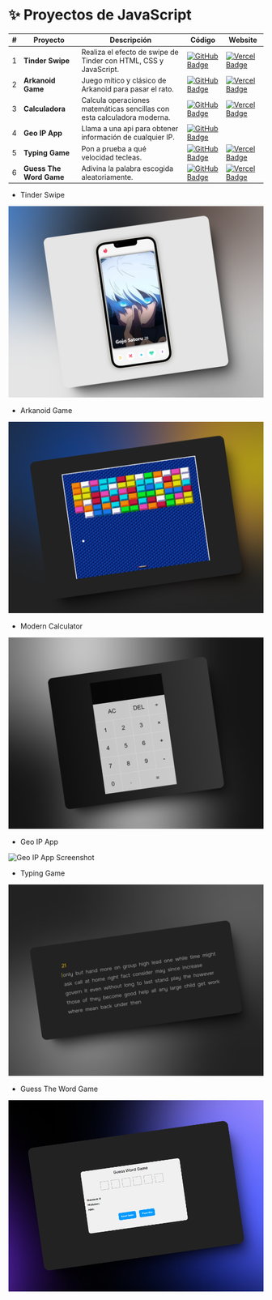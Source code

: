 # ✨ Proyectos de JavaScript


|  #   | Proyecto         | Descripción                                                              | Código                                                                                                                                                                                   | Website                                                       |
| --- | ---------------- | ------------------------------------------------------------------------ | ---------------------------------------------------------------------------------------------------------------------------------------------------------------------------------------- | ------------------------------------------------------------- |
| 1   | **Tinder Swipe** | Realiza el efecto de swipe de Tinder con HTML, CSS y JavaScript. | [![GitHub Badge](https://img.shields.io/badge/Código-181717?logo=github&logoColor=fff&style=flat-square)](https://github.com/markix1/Javascript-Projects/tree/main/01-Tinder-Swipe) | [![Vercel Badge](https://img.shields.io/badge/Website-000?logo=vercel&logoColor=fff&style=flat-square)](https://tinderswipejavascript.netlify.app/) |
| 2   | **Arkanoid Game** | Juego mítico y clásico de Arkanoid para pasar el rato. | [![GitHub Badge](https://img.shields.io/badge/Código-181717?logo=github&logoColor=fff&style=flat-square)](https://github.com/markix1/Javascript-Projects/tree/main/02-Arkanoid-Game) | [![Vercel Badge](https://img.shields.io/badge/Website-000?logo=vercel&logoColor=fff&style=flat-square)](https://arkanoidgamejavascript.netlify.app/) |
| 3   | **Calculadora** | Calcula operaciones matemáticas sencillas con esta calculadora moderna. | [![GitHub Badge](https://img.shields.io/badge/Código-181717?logo=github&logoColor=fff&style=flat-square)](https://github.com/markix1/Javascript-Projects/tree/main/03-Modern-Calculator) | [![Vercel Badge](https://img.shields.io/badge/Website-000?logo=vercel&logoColor=fff&style=flat-square)](https://moderncalculatorjavascript.vercel.app/) |
| 4   | **Geo IP App** | Llama a una api para obtener información de cualquier IP. | [![GitHub Badge](https://img.shields.io/badge/Código-181717?logo=github&logoColor=fff&style=flat-square)](https://github.com/markix1/Javascript-Projects/tree/main/04-API-Geo-IP) |
| 5   | **Typing Game** | Pon a prueba a qué velocidad tecleas. | [![GitHub Badge](https://img.shields.io/badge/Código-181717?logo=github&logoColor=fff&style=flat-square)](https://github.com/markix1/Javascript-Projects/tree/main/05-Typing-Game) | [![Vercel Badge](https://img.shields.io/badge/Website-000?logo=vercel&logoColor=fff&style=flat-square)](https://typingtestjavascript.vercel.app/) |
| 6   | **Guess The Word Game** | Adivina la palabra escogida aleatoriamente. | [![GitHub Badge](https://img.shields.io/badge/Código-181717?logo=github&logoColor=fff&style=flat-square)](https://github.com/markix1/Javascript-Projects/tree/main/06-Guess-Word-Game) | [![Vercel Badge](https://img.shields.io/badge/Website-000?logo=vercel&logoColor=fff&style=flat-square)](https://guesswordgame.vercel.app) |

- Tinder Swipe

![Tinder Swipe Screenshot](image-7.png)

- Arkanoid Game

![Arkanoid Game Screenshot](image-6.png)

- Modern Calculator

![Modern Calculator Screenshot](image-4.png)

- Geo IP App

![Geo IP App Screenshot](https://github.com/user-attachments/assets/c856df8a-6ede-4ba6-acf7-1ffb79638ceb)

- Typing Game

![Typing Game Screenshot](image-3.png)

- Guess The Word Game

![Guess The Word Game Screenshot](image-8.png)